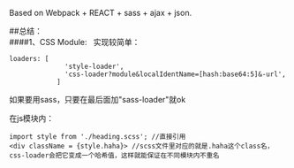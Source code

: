 Based on Webpack + REACT + sass + ajax + json.    

##总结：   
####1、CSS Module:   
实现较简单：
```
loaders: [
	          'style-loader',
	          'css-loader?module&localIdentName=[hash:base64:5]&-url',
	        ]
 ```
 如果要用sass，只要在最后面加"sass-loader"就ok   
 
 在js模块内：   
```
import style from './heading.scss'; //直接引用
<div className = {style.haha}> //scss文件里对应的就是.haha这个class名，css-loader会把它变成一个哈希值，这样就能保证在不同模块内不重名
```

